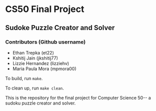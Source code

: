 # CS50 Final Project
## Sudoke Puzzle Creator and Solver

### Contributors (Github username)
* Ethan Trepka (et22)
* Kshitij Jain (jkshitij77)
* Lizzie Hernandez (lizziehv)
* Maria Paula Mora (mpmora00)

To build, run `make`.

To clean up, run `make clean`.

This is the repository for the final project for Computer Science 50-- a sudoku puzzle creator and solver.
